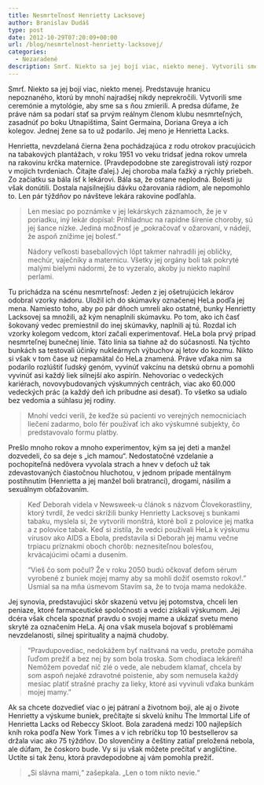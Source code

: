 ```yaml
---
title: Nesmrteľnosť Henrietty Lacksovej
author: Branislav Dudáš
type: post
date: 2012-10-29T07:20:09+00:00
url: /blog/nesmrtelnost-henrietty-lacksovej/
categories:
  - Nezaradené
description: Smrť. Niekto sa jej bojí viac, niekto menej. Vytvorili sme ceremónie, aby sme sa s ňou zmierili. A predsa dúfame, že práve nám sa podarí stať sa prvým reálnym členom klubu nesmrteľných. Jednej žene sa to už podarilo.
---
```

Smrť. Niekto sa jej bojí viac, niekto menej. Predstavuje hranicu nepoznaného, ktorú by mnohí najradšej nikdy neprekročili. Vytvorili sme ceremónie a mytológie, aby sme sa s ňou zmierili. A predsa dúfame, že práve nám sa podarí stať sa prvým reálnym členom klubu nesmrteľných, zasadnúť po boku Utnapištima, Saint Germaina, Doriana Greya a ich kolegov. Jednej žene sa to už podarilo. Jej meno je Henrietta Lacks.

Henrietta, nevzdelaná čierna žena pochádzajúca z rodu otrokov pracujúcich na tabakových plantážach, v roku 1951 vo veku tridsať jedna rokov umrela na rakovinu krčka maternice. (Pravdepodobne ste zaregistrovali istý rozpor v mojich tvrdeniach. Čítajte ďalej.) Jej choroba mala ťažký a rýchly priebeh. Zo začiatku sa bála ísť k lekárovi. Bála sa, že ostane neplodná. Bolesti ju však donútili. Dostala najsilnejšiu dávku ožarovania rádiom, ale nepomohlo to. Len pár týždňov po návšteve lekára rakovine podľahla.

> Len mesiac po poznámke v jej lekárskych záznamoch, že je v poriadku, iný lekár dopísal: Prihliadnuc na rapídne šírenie choroby, sú jej šance nízke. Jediná možnosť je „pokračovať v ožarovaní, v nádeji, že aspoň znížime jej bolesť.“
> 
> Nádory veľkosti baseballových lôpt takmer nahradili jej obličky, mechúr, vaječníky a maternicu. Všetky jej orgány boli tak pokryté malými bielymi nádormi, že to vyzeralo, akoby ju niekto naplnil perlami.

Tu prichádza na scénu nesmrteľnosť: Jeden z jej ošetrujúcich lekárov odobral vzorky nádoru. Uložil ich do skúmavky označenej HeLa podľa jej mena. Namiesto toho, aby po pár dňoch umreli ako ostatné, bunky Henrietty Lacksovej sa množili, až kým nenaplnili skúmavku. Po tom, ako ich časť šokovaný vedec premiestnil do inej skúmavky, naplnili aj tú. Rozdal ich vzorky kolegom vedcom, ktorí začali experimentovať. HeLa bola prvý prípad nesmrteľnej bunečnej línie. Táto línia sa tiahne až do súčasnosti. Na týchto bunkách sa testovali účinky nukleárnych výbuchov aj letov do kozmu. Nikto si však v tom čase už nepamätal čo HeLa znamená. Práve vďaka nim sa podarilo rozlúštiť ľudský genóm, vyvinúť vakcínu na detskú obrnu a pomohli vyvinúť asi každý liek silnejší ako aspirín. Nehovoriac o vedeckých kariérach, novovybudovaných výskumných centrách, viac ako 60.000 vedeckých prác (a každý deň ich pribudne asi desať). To všetko sa udialo bez vedomia a súhlasu jej rodiny.

> Mnohí vedci verili, že keďže sú pacienti vo verejných nemocniciach liečení zadarmo, bolo fér používať ich ako výskumné subjekty, čo predstavovalo formu platby.

Prešlo mnoho rokov a mnoho experimentov, kým sa jej deti a manžel dozvedeli, čo sa deje s „ich mamou“. Nedostatočné vzdelanie a pochopiteľná nedôvera vyvolala strach a hnev v deťoch už tak zdevastovaných čiastočnou hluchotou, v jednom prípade mentálnym postihnutím (Henrietta a jej manžel boli bratranci), drogami, násilím a sexuálnym obťažovaním.

> Keď Deborah videla v Newsweek-u článok s názvom Človekorastliny, ktorý tvrdil, že vedci skrížili bunky Henrietty Lacksovej s bunkami tabaku, myslela si, že vytvorili monštrá, ktoré boli z polovice jej matka a z polovice tabak. Keď si zistila, že vedci používali HeLa k výskumu vírusov ako AIDS a Ebola, predstavila si Deborah jej mamu večne trpiacu príznakmi oboch chorôb: neznesiteľnou bolesťou, krvácajúcimi očami a dusením.
> 
> “Vieš čo som počul? Že v roku 2050 budú očkovať deťom sérum vyrobené z buniek mojej mamy aby sa mohli dožiť osemsto rokov!.” Usmial sa na mňa úsmevom Stavím sa, že to tvoja mama nedokáže.

Jej synovia, predstavujúci skôr skazenú vetvu jej potomstva, chceli len peniaze, ktoré farmaceutické spoločnosti a vedci získali výskumom. Jej dcéra však chcela spoznať pravdu o svojej mame a ukázať svetu meno skryté za označením HeLa. Aj ona však musela bojovať s problémami nevzdelanosti, silnej spirituality a najmä chudoby.

> “Pravdupovediac, nedokážem byť naštvaná na vedu, pretože pomáha ľuďom prežiť a bez nej by som bola troska. Som chodiaca lekáreň! Nemôžem povedať nič zlé o vede, ale nebudem klamať, chcela by som aspoň nejaké zdravotné poistenie, aby som nemusela každý mesiac platiť strašné prachy za lieky, ktoré asi vyvinuli vďaka bunkám mojej mamy.”

Ak sa chcete dozvedieť viac o jej pátraní a životnom boji, ale aj o živote Henrietty a výskume buniek, prečítajte si skvelú knihu The Immortal Life of Henrietta Lacks od Rebeccy Skloot. Bola zaradená medzi 100 najlepších kníh roka podľa New York Times a v ich rebríčku top 10 bestsellerov sa držala viac ako 75 týždňov. Do slovenčiny a češtiny zatiaľ preložená nebola, ale dúfam, že čoskoro bude. Vy si ju však môžete prečítať v angličtine. Uctíte si tak ženu, ktorá pravdepodobne aj vám pomohla prežiť.

> „Si slávna mami,“ zašepkala. „Len o tom nikto nevie.“